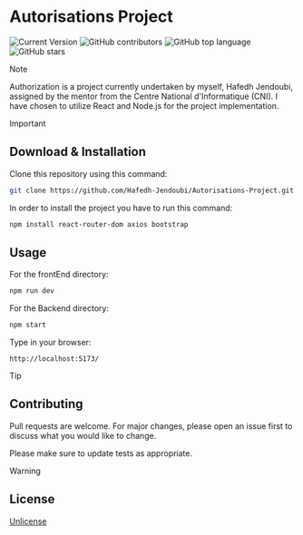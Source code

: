 # Autorisations Project
![Current Version](https://img.shields.io/badge/version-v1.3-blue)
![GitHub contributors](https://img.shields.io/github/contributors/Hafedh-Jendoubi/Autorisations-Project)
![GitHub top language](https://img.shields.io/github/languages/top/Hafedh-Jendoubi/Autorisations-Project)
![GitHub stars](https://img.shields.io/github/stars/Hafedh-Jendoubi/Autorisations-Project)

> [!NOTE]
>Authorization is a project currently undertaken by myself, Hafedh Jendoubi, assigned by the mentor from the Centre National d'Informatique (CNI). I have chosen to utilize React and Node.js for the project implementation.

> [!IMPORTANT]
> ## Download & Installation
>
> Clone this repository using this command:
>
> ```bash
> git clone https://github.com/Hafedh-Jendoubi/Autorisations-Project.git
> ```
>
> In order to install the project you have to run this command:
>
> ```bash
> npm install react-router-dom axios bootstrap
> ```
>
> ## Usage
> 
> For the frontEnd directory:
> 
> ```bash
> npm run dev
> ```
> 
> For the Backend directory:
> 
> ```bash
> npm start
> ```
>
> Type in your browser:
> ```
> http://localhost:5173/
> ```

> [!TIP]
> ## Contributing
> 
> Pull requests are welcome. For major changes, please open an issue first
> to discuss what you would like to change.
> 
> Please make sure to update tests as appropriate.

> [!WARNING]
> ## License
> 
> [Unlicense](https://choosealicense.com/licenses/unlicense/)
